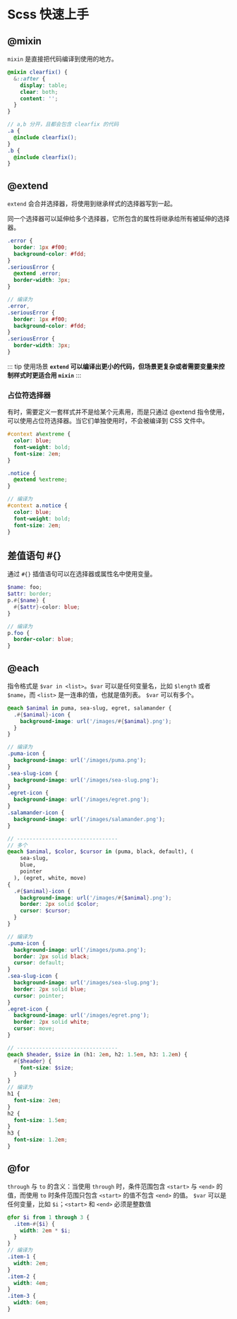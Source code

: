 # Scss 快速上手

## @mixin

`mixin` 是直接把代码编译到使用的地方。

```scss
@mixin clearfix() {
  &::after {
    display: table;
    clear: both;
    content: '';
  }
}

// a,b 分开，且都会包含 clearfix 的代码
.a {
  @include clearfix();
}
.b {
  @include clearfix();
}
```

## @extend

`extend` 会合并选择器，将使用到继承样式的选择器写到一起。

同一个选择器可以延伸给多个选择器，它所包含的属性将继承给所有被延伸的选择器。

```scss
.error {
  border: 1px #f00;
  background-color: #fdd;
}
.seriousError {
  @extend .error;
  border-width: 3px;
}

// 编译为
.error,
.seriousError {
  border: 1px #f00;
  background-color: #fdd;
}
.seriousError {
  border-width: 3px;
}
```

::: tip 使用场景
**`extend` 可以编译出更小的代码，但场景更复杂或者需要变量来控制样式时更适合用 `mixin`**
:::

### 占位符选择器

有时，需要定义一套样式并不是给某个元素用，而是只通过 @extend 指令使用，可以使用占位符选择器。当它们单独使用时，不会被编译到 CSS 文件中。

```scss
#context a%extreme {
  color: blue;
  font-weight: bold;
  font-size: 2em;
}

.notice {
  @extend %extreme;
}

// 编译为
#context a.notice {
  color: blue;
  font-weight: bold;
  font-size: 2em;
}
```

## 差值语句 #{}

通过 `#{}` 插值语句可以在选择器或属性名中使用变量。

```scss
$name: foo;
$attr: border;
p.#{$name} {
  #{$attr}-color: blue;
}

// 编译为
p.foo {
  border-color: blue;
}
```

## @each

指令格式是 `$var in <list>`。`$var` 可以是任何变量名，比如 `$length` 或者 `$name`，而 `<list>` 是一连串的值，也就是值列表。 `$var` 可以有多个。

```scss
@each $animal in puma, sea-slug, egret, salamander {
  .#{$animal}-icon {
    background-image: url('/images/#{$animal}.png');
  }
}

// 编译为
.puma-icon {
  background-image: url('/images/puma.png');
}
.sea-slug-icon {
  background-image: url('/images/sea-slug.png');
}
.egret-icon {
  background-image: url('/images/egret.png');
}
.salamander-icon {
  background-image: url('/images/salamander.png');
}

// --------------------------------
// 多个
@each $animal, $color, $cursor in (puma, black, default), (
    sea-slug,
    blue,
    pointer
  ), (egret, white, move)
{
  .#{$animal}-icon {
    background-image: url('/images/#{$animal}.png');
    border: 2px solid $color;
    cursor: $cursor;
  }
}

// 编译为
.puma-icon {
  background-image: url('/images/puma.png');
  border: 2px solid black;
  cursor: default;
}
.sea-slug-icon {
  background-image: url('/images/sea-slug.png');
  border: 2px solid blue;
  cursor: pointer;
}
.egret-icon {
  background-image: url('/images/egret.png');
  border: 2px solid white;
  cursor: move;
}

// --------------------------------
@each $header, $size in (h1: 2em, h2: 1.5em, h3: 1.2em) {
  #{$header} {
    font-size: $size;
  }
}
// 编译为
h1 {
  font-size: 2em;
}
h2 {
  font-size: 1.5em;
}
h3 {
  font-size: 1.2em;
}
```

## @for

`through` 与 `to` 的含义：当使用 `through` 时，条件范围包含 `<start>` 与 `<end>` 的值，而使用 `to` 时条件范围只包含 `<start>` 的值不包含 `<end>` 的值。
`$var` 可以是任何变量，比如 `$i`；`<start>` 和 `<end>` 必须是整数值

```scss
@for $i from 1 through 3 {
  .item-#{$i} {
    width: 2em * $i;
  }
}
// 编译为
.item-1 {
  width: 2em;
}
.item-2 {
  width: 4em;
}
.item-3 {
  width: 6em;
}
```
